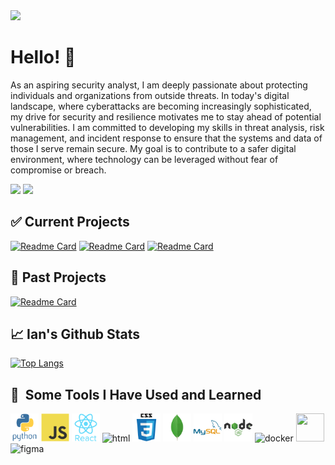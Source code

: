 <!-- banner -->
<img src="https://i.imgur.com/HCPBUah.png" width="1200"/>


<!-- introduction -->
# Hello! 👋

As an aspiring security analyst, I am deeply passionate about protecting individuals and organizations from outside threats. In today's digital landscape, where cyberattacks are becoming increasingly sophisticated, my drive for security and resilience motivates me to stay ahead of potential vulnerabilities. I am committed to developing my skills in threat analysis, risk management, and incident response to ensure that the systems and data of those I serve remain secure. My goal is to contribute to a safer digital environment, where technology can be leveraged without fear of compromise or breach.



[<img src='https://img.shields.io/badge/LinkedIn-0077B5?style=for-the-badge&logo=linkedin&logoColor=white'/>](https://www.linkedin.com/in/ianmain/)
[<img src='https://img.shields.io/badge/CodePen-000000?style=for-the-badge&logo=codepen&logoColor=white'/>](https://codepen.io/Immain)

<!-- current projects -->
## ✅ Current Projects
[![Readme Card](https://github-readme-stats.vercel.app/api/pin/?username=immain&repo=DigitalOcean-Droplet-Deployment&theme=react)](https://github.com/Immain/DigitalOcean-Droplet-Deployment)
[![Readme Card](https://github-readme-stats.vercel.app/api/pin/?username=immain&repo=MakeMKV-Automation&theme=react)](https://github.com/Immain/MakeMKV-Automation)
[![Readme Card](https://github-readme-stats.vercel.app/api/pin/?username=immain&repo=Channel-Video-Downloader&theme=react)](https://github.com/Immain/Channel-Video-Downloader)

<!-- past projects -->
## 📁 Past Projects
[![Readme Card](https://github-readme-stats.vercel.app/api/pin/?username=immain&repo=IanMain.Dev_Portfolio&theme=react)](https://github.com/Immain/IanMain.Dev_Portfolio)


<!-- github stats -->
## 📈 Ian's Github Stats
[![Top Langs](https://github-readme-stats.vercel.app/api/top-langs/?username=immain&theme=react)](https://github.com/anuraghazra/github-readme-stats)

<!-- Tools -->
<h2> 🚀 &nbsp;Some Tools I Have Used and Learned</h2>
<p align="left">
<img src="https://raw.githubusercontent.com/devicons/devicon/master/icons/python/python-original-wordmark.svg" alt="python" width="45" height="45" />
<img src="https://raw.githubusercontent.com/devicons/devicon/master/icons/javascript/javascript-original.svg" alt="javascript" width="45" height="45" />
<img src="https://raw.githubusercontent.com/devicons/devicon/master/icons/react/react-original-wordmark.svg" alt="react" width="45" height="45" />
<img src="https://cdn.jsdelivr.net/gh/devicons/devicon/icons/html5/html5-original.svg" alt="html" width="45" height="45"/>
<img src="https://raw.githubusercontent.com/devicons/devicon/master/icons/css3/css3-original-wordmark.svg" alt="css3" width="45" height="45" />
<img src="https://raw.githubusercontent.com/devicons/devicon/master/icons/mongodb/mongodb-original.svg" alt="mongodb" width="45" height="45" />
<img src="https://raw.githubusercontent.com/devicons/devicon/master/icons/mysql/mysql-original-wordmark.svg" alt="mysql" width="45" height="45" />
<img src="https://raw.githubusercontent.com/devicons/devicon/master/icons/nodejs/nodejs-original-wordmark.svg" alt="nodejs" width="45" height="45" />
<img src="https://cdn.jsdelivr.net/gh/devicons/devicon/icons/docker/docker-original.svg" alt="docker" width="45" height="45"/>
<img src="https://cdn.jsdelivr.net/gh/devicons/devicon/icons/amazonwebservices/amazonwebservices-plain-wordmark.svg" width="45" height="45"/>
<img src="https://cdn.jsdelivr.net/gh/devicons/devicon/icons/figma/figma-original.svg" alt="figma" width="45" height="45"/>   
</p>
